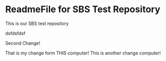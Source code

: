 # ReadmeFile for SBS Test Repository

This is our SBS test repository 

dsfdsfdsf

Second Change!

That is my change form THIS computer! 
This is another change computer! 
